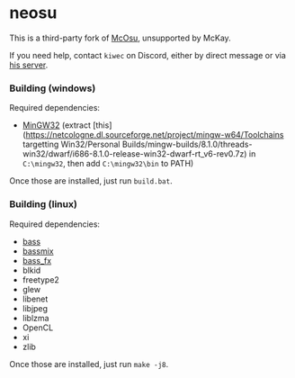 # neosu

This is a third-party fork of [McOsu](https://store.steampowered.com/app/607260/McOsu/), unsupported by McKay.

If you need help, contact `kiwec` on Discord, either by direct message or via [his server](https://discord.com/invite/YWPBFSpH8v).

### Building (windows)

Required dependencies:

- [MinGW32](https://sourceforge.net/projects/mingw-w64) (extract [this](https://netcologne.dl.sourceforge.net/project/mingw-w64/Toolchains targetting Win32/Personal Builds/mingw-builds/8.1.0/threads-win32/dwarf/i686-8.1.0-release-win32-dwarf-rt_v6-rev0.7z) in `C:\mingw32`, then add `C:\mingw32\bin` to PATH)

Once those are installed, just run `build.bat`.

### Building (linux)

Required dependencies:

- [bass](https://www.un4seen.com/download.php?bass24-linux)
- [bassmix](https://www.un4seen.com/download.php?bassmix24-linux)
- [bass_fx](https://www.un4seen.com/download.php?z/0/bass_fx24-linux)
- blkid
- freetype2
- glew
- libenet
- libjpeg
- liblzma
- OpenCL
- xi
- zlib

Once those are installed, just run `make -j8`.
